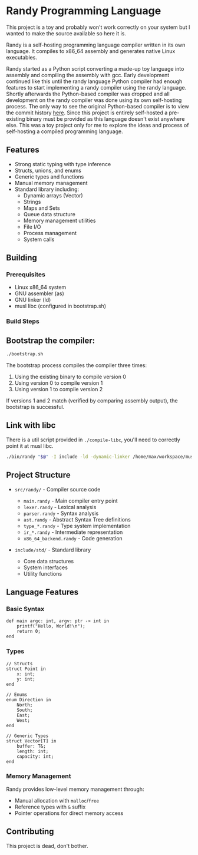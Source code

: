 
# Randy Programming Language

This project is a toy and probably won't work correctly on your system but I wanted to make the source available so here it is.

Randy is a self-hosting programming language compiler written in its own language. It compiles to x86_64 assembly and generates native Linux executables. 

Randy started as a Python script converting a made-up toy language into assembly and compiling the assembly with gcc. Early development continued like this until the randy language Python compiler had enough features to start implementing a randy compiler using the randy language. Shortly afterwards the Python-based compiler was dropped and all development on the randy compiler was done using its own self-hosting process. The only way to see the original Python-based compiler is to view the commit history [here](https://github.com/traplol/randy/blob/164754c555813b5a2361863def7483e1ec1c2fdc/src/python/randy.py). Since this project is entirely self-hosted a pre-existing binary must be provided as this language doesn't exist anywhere else. This was a toy project only for me to explore the ideas and process of self-hosting a compiled programming language.

## Features

- Strong static typing with type inference
- Structs, unions, and enums
- Generic types and functions
- Manual memory management
- Standard library including:
  - Dynamic arrays (Vector)
  - Strings
  - Maps and Sets
  - Queue data structure
  - Memory management utilities
  - File I/O
  - Process management
  - System calls

## Building

### Prerequisites

- Linux x86_64 system
- GNU assembler (as)
- GNU linker (ld)
- musl libc (configured in bootstrap.sh)

### Build Steps

## Bootstrap the compiler:
```bash
./bootstrap.sh
```

The bootstrap process compiles the compiler three times:
1. Using the existing binary to compile version 0
2. Using version 0 to compile version 1
3. Using version 1 to compile version 2

If versions 1 and 2 match (verified by comparing assembly output), the bootstrap is successful.

## Link with libc
There is a util script provided in `./compile-libc`, you'll need to correctly point it at musl libc.
```bash
./bin/randy "$@" -I include -ld -dynamic-linker /home/max/workspace/musl-1.2.4/lib/libc.so -lc
```

## Project Structure

- `src/randy/` - Compiler source code
  - `main.randy` - Main compiler entry point
  - `lexer.randy` - Lexical analysis
  - `parser.randy` - Syntax analysis
  - `ast.randy` - Abstract Syntax Tree definitions
  - `type_*.randy` - Type system implementation
  - `ir_*.randy` - Intermediate representation
  - `x86_64_backend.randy` - Code generation
  
- `include/std/` - Standard library
  - Core data structures
  - System interfaces
  - Utility functions

## Language Features

### Basic Syntax

```randy
def main argc: int, argv: ptr -> int in
    printf("Hello, World!\n");
    return 0;
end
```

### Types

```randy
// Structs
struct Point in
    x: int;
    y: int;
end

// Enums
enum Direction in
    North;
    South;
    East;
    West;
end

// Generic Types
struct Vector[T] in
    buffer: T&;
    length: int;
    capacity: int;
end
```

### Memory Management

Randy provides low-level memory management through:
- Manual allocation with `malloc`/`free`
- Reference types with `&` suffix
- Pointer operations for direct memory access

## Contributing

This project is dead, don't bother.
